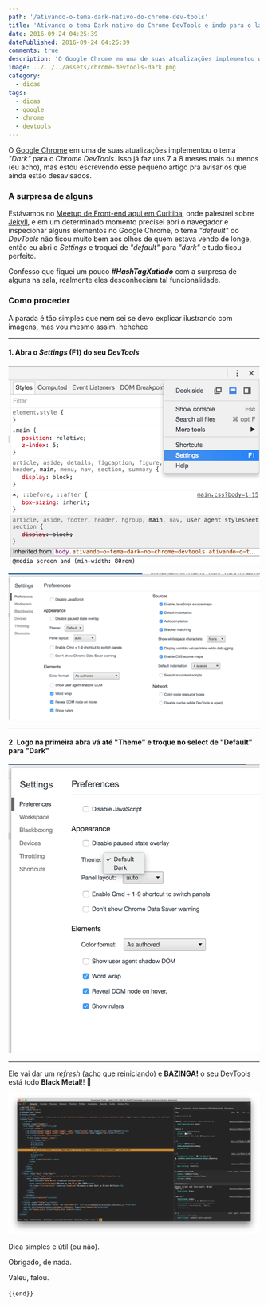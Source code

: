 ```yaml
---
path: '/ativando-o-tema-dark-nativo-do-chrome-dev-tools'
title: 'Ativando o tema Dark nativo do Chrome DevTools e indo para o lado negro da força'
date: 2016-09-24 04:25:39
datePublished: 2016-09-24 04:25:39
comments: true
description: 'O Google Chrome em uma de suas atualizações implementou o tema “Dark” para o Chrome DevTools.'
image: ../../../assets/chrome-devtools-dark.png
category:
  - dicas
tags:
  - dicas
  - google
  - chrome
  - devtools
---
```


O [Google Chrome](https://www.google.com/chrome/) em uma de suas atualizações implementou o tema _"Dark"_ para o _Chrome DevTools_. Isso já faz uns 7 a 8 meses mais ou menos (eu acho), mas estou escrevendo esse pequeno artigo pra avisar os que ainda estão desavisados.

### A surpresa de alguns

Estávamos no [Meetup de Front-end aqui em Curitiba](https://www.eventick.com.br/6o-femug-cwb), onde palestrei sobre [Jekyll](http://jekyllrb.com/), e em um determinado momento precisei abri o navegador e inspecionar alguns elementos no Google Chrome, o tema _"default"_ do _DevTools_ não ficou muito bem aos olhos de quem estava vendo de longe, então eu abri o _Settings_ e troquei de _"default"_ para _"dark"_ e tudo ficou perfeito.

Confesso que fiquei um pouco **_#HashTagXatiado_** com a surpresa de alguns na sala, realmente eles desconheciam tal funcionalidade.

### Como proceder

A parada é tão simples que nem sei se devo explicar ilustrando com imagens, mas vou mesmo assim. hehehee

---

#### 1. Abra o _Settings_ (F1) do seu _DevTools_

![Chrome DevTools settings menu](../../../assets/chrome-devtools-settings-menu.png)

![Chrome DevTools settings](../../../assets/chrome-devtools-settings.png)

---

#### 2. Logo na primeira abra vá até "Theme" e troque no select de "Default" para "Dark"

![Chrome DevTools settings select](../../../assets/chrome-devtools-settings-select.png)

---

Ele vai dar um _refresh_ (acho que reiniciando) e **BAZINGA!** o seu DevTools está todo **Black Metal**!! 🤘

![Chrome DevTools dark](../../../assets/chrome-devtools-dark.png)

Dica simples e útil (ou não).

Obrigado, de nada.

Valeu, falou.

`{{end}}`
